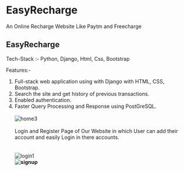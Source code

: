# EasyRecharge
An Online Recharge Website Like Paytm and Freecharge
<br>
 
 
  EasyRecharge 
  -----------------
  Tech-Stack :- Python, Django, Html, Css, Bootstrap
  
 Features:-
 1. Full-stack web application using with Django with HTML, CSS, Bootstrap.
 2. Search the site and get history of previous transactions.
 3. Enabled authentication.
 4. Faster Query Processing and Response using PostGreSQL.
 <br><br>
![home3](https://user-images.githubusercontent.com/46671222/139582131-2371dd94-cc81-4ad4-86d0-e868296799b2.JPG)
<br><br>
 Login and Register Page of Our Website in which User can add their account and easily Login in there accounts.
 <br><br><br>
![login1](https://user-images.githubusercontent.com/46671222/139582201-4ca3a59b-4932-4a4c-8c93-e944aa2ef946.JPG)
<br><b>
![signup](https://user-images.githubusercontent.com/46671222/139582086-f69949a8-8ba7-4d46-bf95-c107785c4d0e.JPG)

  
  </b>

